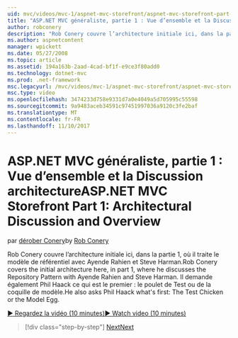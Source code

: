 ```yaml
---
uid: mvc/videos/mvc-1/aspnet-mvc-storefront/aspnet-mvc-storefront-part-1-architectural-discussion-and-overview
title: "ASP.NET MVC généraliste, partie 1 : Vue d’ensemble et la Discussion architecture | Documents Microsoft"
author: robconery
description: "Rob Conery couvre l’architecture initiale ici, dans la partie 1, où il traite le modèle de référentiel avec Ayende Rahien et Steve Harman. Il demande également Phil..."
ms.author: aspnetcontent
manager: wpickett
ms.date: 05/27/2008
ms.topic: article
ms.assetid: 194a163b-2aad-4cad-bf1f-e9ce3f80add0
ms.technology: dotnet-mvc
ms.prod: .net-framework
msc.legacyurl: /mvc/videos/mvc-1/aspnet-mvc-storefront/aspnet-mvc-storefront-part-1-architectural-discussion-and-overview
msc.type: video
ms.openlocfilehash: 3474233d758e9331d7a0e4049a5d705995c55598
ms.sourcegitcommit: 9a9483aceb34591c97451997036a9120c3fe2baf
ms.translationtype: MT
ms.contentlocale: fr-FR
ms.lasthandoff: 11/10/2017
---
```

<a name="aspnet-mvc-storefront-part-1-architectural-discussion-and-overview"></a><span data-ttu-id="aea50-104">ASP.NET MVC généraliste, partie 1 : Vue d’ensemble et la Discussion architecture</span><span class="sxs-lookup"><span data-stu-id="aea50-104">ASP.NET MVC Storefront Part 1: Architectural Discussion and Overview</span></span>
====================
<span data-ttu-id="aea50-105">par [dérober Conery](https://github.com/robconery)</span><span class="sxs-lookup"><span data-stu-id="aea50-105">by [Rob Conery](https://github.com/robconery)</span></span>

<span data-ttu-id="aea50-106">Rob Conery couvre l’architecture initiale ici, dans la partie 1, où il traite le modèle de référentiel avec Ayende Rahien et Steve Harman.</span><span class="sxs-lookup"><span data-stu-id="aea50-106">Rob Conery covers the initial architecture here, in part 1, where he discusses the Repository Pattern with Ayende Rahien and Steve Harman.</span></span> <span data-ttu-id="aea50-107">Il demande également Phil Haack ce qui est le premier : le poulet de Test ou de la coquille de modèle.</span><span class="sxs-lookup"><span data-stu-id="aea50-107">He also asks Phil Haack what's first: The Test Chicken or the Model Egg.</span></span>

[<span data-ttu-id="aea50-108">&#9654; Regardez la vidéo (10 minutes)</span><span class="sxs-lookup"><span data-stu-id="aea50-108">&#9654; Watch video (10 minutes)</span></span>](https://channel9.msdn.com/Blogs/ASP-NET-Site-Videos/aspnet-mvc-storefront-part-1-architectural-discussion-and-overview)

>[!div class="step-by-step"]
[<span data-ttu-id="aea50-109">Next</span><span class="sxs-lookup"><span data-stu-id="aea50-109">Next</span></span>](aspnet-mvc-storefront-part-2-the-repository-pattern.md)
